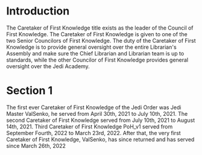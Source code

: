 # Introduction
The Caretaker of First Knowledge title exists as the leader of the Council of First Knowledge.
The Caretaker of First Knowledge is given to one of the two Senior Councilors of First Knowledge.
The duty of the Caretaker of First Knowledge is to provide general oversight over the entire Librarian's Assembly and make sure the Chief Librarian and Librarian team is up to standards, while the other Councilor of First Knowledge provides general oversight over the Jedi Academy.

# Section 1
The first ever Caretaker of First Knowledge of the Jedi Order was Jedi Master ValSenko, he served from April 30th, 2021 to July 10th, 2021.
The second Caretaker of First Knowledge served from July 10th, 2021 to August 14th, 2021.
Third Caretaker of First Knowledge PoH_v1 served from September Fourth, 2022 to March 23rd, 2022.
After that, the very first Caretaker of First Knowledge, ValSenko, has since returned and has served since March 26th, 2022